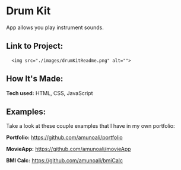 # Drum Kit
App allows you play instrument sounds. 

## Link to Project:


      <img src="./images/drumKitReadme.png" alt="">


## How It's Made:

**Tech used:** HTML, CSS, JavaScript


## Examples:
Take a look at these couple examples that I have in my own portfolio:

**Portfolio:** https://github.com/amunoali/portfolio

**MovieApp:** https://github.com/amunoali/movieApp

**BMI Calc:** https://github.com/amunoali/bmiCalc


